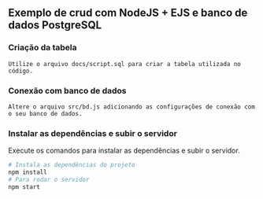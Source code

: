 ## Exemplo de crud com NodeJS + EJS e banco de dados PostgreSQL

### Criação da tabela

    Utilize o arquivo docs/script.sql para criar a tabela utilizada no código.

### Conexão com banco de dados

    Altere o arquivo src/bd.js adicionando as configurações de conexão com o seu banco de dados.

### Instalar as dependências e subir o servidor

Execute os comandos para instalar as dependências e subir o servidor.

```sh
# Instala as dependências do projeto
npm install
# Para rodar o servidor
npm start
```
